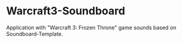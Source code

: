 # Warcraft3-Soundboard
Application with "Warcraft 3: Frozen Throne" game sounds based on Soundboard-Template.
